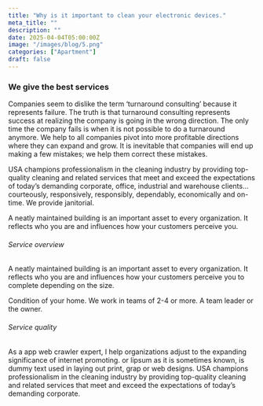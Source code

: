 ```yaml
---
title: "Why is it important to clean your electronic devices."
meta_title: ""
description: ""
date: 2025-04-04T05:00:00Z
image: "/images/blog/5.png"
categories: ["Apartment"]
draft: false
---
```


### We give the best services

Companies seem to dislike the term ‘turnaround consulting’ because it represents failure. The truth is that turnaround consulting represents success at realizing the company is going in the wrong direction. The only time the company fails is when it is not possible to do a turnaround anymore. We help to all companies pivot into more profitable directions where they can expand and grow. It is inevitable that companies will end up making a few mistakes; we help them correct these mistakes.

USA champions professionalism in the cleaning industry by providing top-quality cleaning and related services that meet and exceed the expectations of today’s demanding corporate, office, industrial and warehouse clients…courteously, responsively, responsibly, dependably, economically and on-time. We provide janitorial.

A neatly maintained building is an important asset to every organization. It reflects who you are and influences how your customers perceive you.

###### Service overview

A neatly maintained building is an important asset to every organization. It reflects who you are and influences how your customers perceive you to complete depending on the size.

Condition of your home. We work in teams of 2-4 or more. A team leader or the owner.

###### Service quality

As a app web crawler expert, I help organizations adjust to the expanding significance of internet promoting. or lipsum as it is sometimes known, is dummy text used in laying out print, grap or web designs. USA champions professionalism in the cleaning industry by providing top-quality cleaning and related services that meet and exceed the expectations of today’s demanding corporate.
